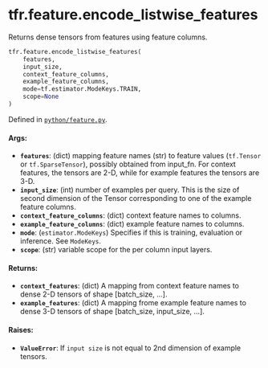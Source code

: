 <div itemscope itemtype="http://developers.google.com/ReferenceObject">
<meta itemprop="name" content="tfr.feature.encode_listwise_features" />
<meta itemprop="path" content="Stable" />
</div>

# tfr.feature.encode_listwise_features

Returns dense tensors from features using feature columns.

```python
tfr.feature.encode_listwise_features(
    features,
    input_size,
    context_feature_columns,
    example_feature_columns,
    mode=tf.estimator.ModeKeys.TRAIN,
    scope=None
)
```

Defined in
[`python/feature.py`](https://github.com/tensorflow/ranking/tree/master/tensorflow_ranking/python/feature.py).

<!-- Placeholder for "Used in" -->

#### Args:

*   <b>`features`</b>: (dict) mapping feature names (str) to feature values
    (`tf.Tensor` or `tf.SparseTensor`), possibly obtained from input_fn. For
    context features, the tensors are 2-D, while for example features the
    tensors are 3-D.
*   <b>`input_size`</b>: (int) number of examples per query. This is the size of
    second dimension of the Tensor corresponding to one of the example feature
    columns.
*   <b>`context_feature_columns`</b>: (dict) context feature names to columns.
*   <b>`example_feature_columns`</b>: (dict) example feature names to columns.
*   <b>`mode`</b>: (`estimator.ModeKeys`) Specifies if this is training,
    evaluation or inference. See `ModeKeys`.
*   <b>`scope`</b>: (str) variable scope for the per column input layers.

#### Returns:

*   <b>`context_features`</b>: (dict) A mapping from context feature names to
    dense 2-D tensors of shape [batch_size, ...].
*   <b>`example_features`</b>: (dict) A mapping frome example feature names to
    dense 3-D tensors of shape [batch_size, input_size, ...].

#### Raises:

*   <b>`ValueError`</b>: If `input size` is not equal to 2nd dimension of
    example tensors.
